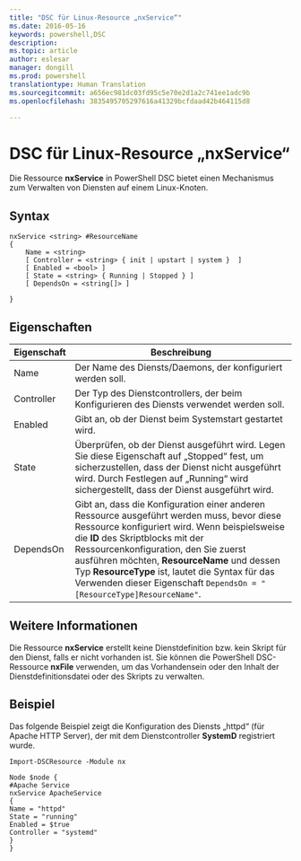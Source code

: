 ```yaml
---
title: "DSC für Linux-Resource „nxService“"
ms.date: 2016-05-16
keywords: powershell,DSC
description: 
ms.topic: article
author: eslesar
manager: dongill
ms.prod: powershell
translationtype: Human Translation
ms.sourcegitcommit: a656ec981dc03fd95c5e70e2d1a2c741ee1adc9b
ms.openlocfilehash: 3835495705297616a41329bcfdaad42b464115d8

---
```


# DSC für Linux-Resource „nxService“

Die Ressource **nxService** in PowerShell DSC bietet einen Mechanismus zum Verwalten von Diensten auf einem Linux-Knoten.

## Syntax

```
nxService <string> #ResourceName
{
    Name = <string>
    [ Controller = <string> { init | upstart | system }  ]
    [ Enabled = <bool> ]
    [ State = <string> { Running | Stopped } ]
    [ DependsOn = <string[]> ]

}
```

## Eigenschaften
|  Eigenschaft |  Beschreibung | 
|---|---|
| Name| Der Name des Diensts/Daemons, der konfiguriert werden soll.| 
| Controller| Der Typ des Dienstcontrollers, der beim Konfigurieren des Diensts verwendet werden soll.| 
| Enabled| Gibt an, ob der Dienst beim Systemstart gestartet wird.| 
| State| Überprüfen, ob der Dienst ausgeführt wird. Legen Sie diese Eigenschaft auf „Stopped“ fest, um sicherzustellen, dass der Dienst nicht ausgeführt wird. Durch Festlegen auf „Running“ wird sichergestellt, dass der Dienst ausgeführt wird.| 
| DependsOn | Gibt an, dass die Konfiguration einer anderen Ressource ausgeführt werden muss, bevor diese Ressource konfiguriert wird. Wenn beispielsweise die **ID** des Skriptblocks mit der Ressourcenkonfiguration, den Sie zuerst ausführen möchten, **ResourceName** und dessen Typ **ResourceType** ist, lautet die Syntax für das Verwenden dieser Eigenschaft `DependsOn = "[ResourceType]ResourceName"`.| 


## Weitere Informationen

Die Ressource **nxService** erstellt keine Dienstdefinition bzw. kein Skript für den Dienst, falls er nicht vorhanden ist. Sie können die PowerShell DSC-Ressource **nxFile** verwenden, um das Vorhandensein oder den Inhalt der Dienstdefinitionsdatei oder des Skripts zu verwalten.

## Beispiel

Das folgende Beispiel zeigt die Konfiguration des Diensts „httpd“ (für Apache HTTP Server), der mit dem Dienstcontroller **SystemD** registriert wurde.

```
Import-DSCResource -Module nx 

Node $node {
#Apache Service
nxService ApacheService 
{
Name = "httpd"
State = "running"
Enabled = $true
Controller = "systemd"
}
}
```




<!--HONumber=Oct16_HO1-->


